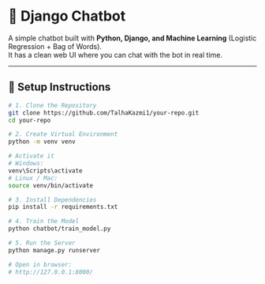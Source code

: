 # 💬 Django Chatbot

A simple chatbot built with **Python, Django, and Machine Learning** (Logistic Regression + Bag of Words).  
It has a clean web UI where you can chat with the bot in real time.

---

## 🚀 Setup Instructions

```bash
# 1. Clone the Repository
git clone https://github.com/TalhaKazmi1/your-repo.git
cd your-repo

# 2. Create Virtual Environment
python -m venv venv

# Activate it
# Windows:
venv\Scripts\activate
# Linux / Mac:
source venv/bin/activate

# 3. Install Dependencies
pip install -r requirements.txt

# 4. Train the Model
python chatbot/train_model.py

# 5. Run the Server
python manage.py runserver

# Open in browser:
# http://127.0.0.1:8000/
